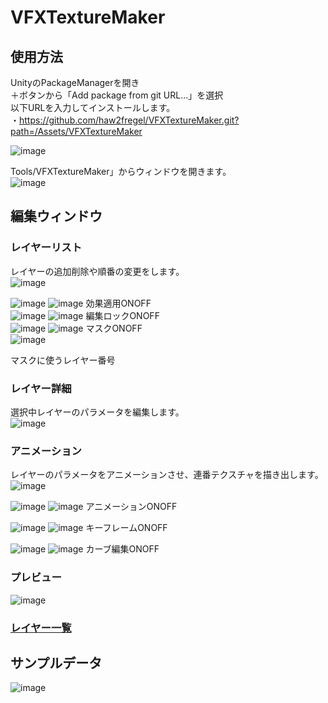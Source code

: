 # VFXTextureMaker


## 使用方法

UnityのPackageManagerを開き\
＋ボタンから「Add package from git URL...」を選択\
以下URLを入力してインストールします。\
・https://github.com/haw2fregel/VFXTextureMaker.git?path=/Assets/VFXTextureMaker

![image](https://github.com/haw2fregel/VFXTextureMaker/assets/143925343/ed638b1e-a0cb-4807-8685-5d9e778cbb19)


Tools/VFXTextureMaker」からウィンドウを開きます。\
![image](https://github.com/haw2fregel/VFXTextureMaker/assets/143925343/f9099ba2-a2be-450c-9a38-599e84442538)




## 編集ウィンドウ

### レイヤーリスト
レイヤーの追加削除や順番の変更をします。\
![image](https://github.com/haw2fregel/VFXTextureMaker/assets/143925343/9f4f86b3-9177-49af-b093-ad3f08d7ec7b)


![image](https://github.com/haw2fregel/VFXTextureMaker/assets/143925343/13769ac5-ee39-423d-a9bd-b93afdd7185f)
![image](https://github.com/haw2fregel/VFXTextureMaker/assets/143925343/5577c254-53e1-4d63-aeab-802ea09c303a)
効果適用ONOFF\
![image](https://github.com/haw2fregel/VFXTextureMaker/assets/143925343/38ecd2be-0c97-49b1-9144-60ad042c05bb)
![image](https://github.com/haw2fregel/VFXTextureMaker/assets/143925343/46ee4558-23c8-4f65-a13d-7ee5eaa698c1)
編集ロックONOFF\
![image](https://github.com/haw2fregel/VFXTextureMaker/assets/143925343/2aaba5ca-5418-4708-822a-9c981b854f5b)
![image](https://github.com/haw2fregel/VFXTextureMaker/assets/143925343/5cff0e27-13b7-461f-872f-20c210e771ff)
マスクONOFF\
![image](https://github.com/haw2fregel/VFXTextureMaker/assets/143925343/06d9d2b2-904e-4415-9449-43752ede9d36)

マスクに使うレイヤー番号

### レイヤー詳細
選択中レイヤーのパラメータを編集します。\
![image](https://github.com/haw2fregel/VFXTextureMaker/assets/143925343/83e9956b-68ec-43b2-a8cc-fab62648fd2b)



### アニメーション
レイヤーのパラメータをアニメーションさせ、連番テクスチャを描き出します。\
![image](https://github.com/haw2fregel/VFXTextureMaker/assets/143925343/f6c1bef6-a415-4635-aa5a-7fd1552a8688)



![image](https://github.com/haw2fregel/VFXTextureMaker/assets/143925343/ddce4c6e-ad92-4b64-ba54-f73eac3c411d)
![image](https://github.com/haw2fregel/VFXTextureMaker/assets/143925343/76769d35-704d-40aa-8f0a-815cc1c3695b)
アニメーションONOFF

![image](https://github.com/haw2fregel/VFXTextureMaker/assets/143925343/8ee63c13-f830-426f-aa24-d5f27b9d7d59)
![image](https://github.com/haw2fregel/VFXTextureMaker/assets/143925343/00f410c8-066f-4143-a733-3d5b40571d49)
キーフレームONOFF

![image](https://github.com/haw2fregel/VFXTextureMaker/assets/143925343/ba813fbf-7488-4db5-bccb-57798b0c697e)
![image](https://github.com/haw2fregel/VFXTextureMaker/assets/143925343/c852afa4-a12d-42c3-b9d1-6323797f375e)
カーブ編集ONOFF

### プレビュー
![image](https://github.com/haw2fregel/VFXTextureMaker/assets/143925343/be2c3ccd-ddea-4a1f-8b55-1a7cee6c274c)


### [レイヤー一覧](https://github.com/haw2fregel/VFXTextureMaker/blob/v1.0.0/DOCUMENTATION.md)

## サンプルデータ
![image](https://github.com/haw2fregel/VFXTextureMaker/assets/143925343/d2e2c15b-8d69-4408-a90b-40ff991821e7)

